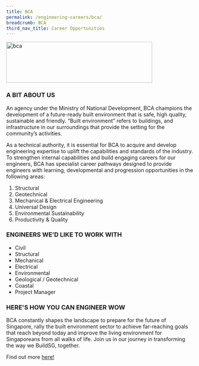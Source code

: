 ```yaml
---
title: BCA
permalink: /engineering-careers/bca/
breadcrumb: BCA
third_nav_title: Career Opportunities
---
```







<img src="/images/bca.jpg" alt="bca" style="width:393px;height:110px;" align="left">
<br clear="left">


### A BIT ABOUT US
An agency under the Ministry of National Development, BCA champions the development of a future-ready built environment that is safe, high quality, sustainable and friendly. “Built environment” refers to buildings, and infrastructure in our surroundings that provide the setting for the community’s activities. 

As a technical authority, it is essential for BCA to acquire and develop engineering expertise to uplift the capabilities and standards of the industry. To strengthen internal capabilities and build engaging careers for our engineers, BCA has specialist career pathways designed to provide engineers with learning, developmental and progression opportunities in the following areas:

1.	Structural 
2.	Geotechnical
3.	Mechanical & Electrical Engineering
4.	Universal Design
5.	Environmental Sustainability
6.	Productivity & Quality

### ENGINEERS WE’D LIKE TO WORK WITH
- Civil
- Structural
- Mechanical
- Electrical
- Environmental
- Geological / Geotechnical
- Coastal
- Project Manager

### HERE'S HOW YOU CAN ENGINEER WOW
BCA constantly shapes the landscape to prepare for the future of Singapore, rally the built environment sector to achieve far-reaching goals that reach beyond today and improve the living environment for Singaporeans from all walks of life.
Join us in our journey in transforming the way we BuildSG, together.

Find out more <a href="https://www.bca.gov.sg/Careers/careers.html" target="_blank">here!</a>

